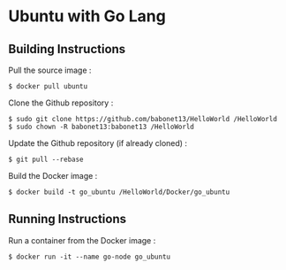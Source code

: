 # Ubuntu with Go Lang

Building Instructions
-
Pull the source image :
<pre><code>$ docker pull ubuntu</code></pre>

Clone the Github repository :
<pre><code>$ sudo git clone https://github.com/babonet13/HelloWorld /HelloWorld
$ sudo chown -R babonet13:babonet13 /HelloWorld</code></pre>

Update the Github repository (if already cloned) :
<pre><code>$ git pull --rebase</code></pre>

Build the Docker image :
<pre><code>$ docker build -t go_ubuntu /HelloWorld/Docker/go_ubuntu</code></pre>

Running Instructions
-
Run a container from the Docker image :
<pre><code>$ docker run -it --name go-node go_ubuntu</code></pre>
